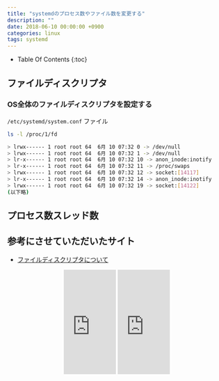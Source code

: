 ```yaml
---
title: "systemdのプロセス数やファイル数を変更する"
description: ""
date: 2018-06-10 00:00:00 +0900
categories: linux
tags: systemd
---
```


* Table Of Contents
{:toc}

## ファイルディスクリプタ

### OS全体のファイルディスクリプタを設定する

`/etc/systemd/system.conf` ファイル

```bash
ls -l /proc/1/fd

> lrwx------ 1 root root 64  6月 10 07:32 0 -> /dev/null
> lrwx------ 1 root root 64  6月 10 07:32 1 -> /dev/null
> lr-x------ 1 root root 64  6月 10 07:32 10 -> anon_inode:inotify
> lr-x------ 1 root root 64  6月 10 07:32 11 -> /proc/swaps
> lrwx------ 1 root root 64  6月 10 07:32 12 -> socket:[14117]
> lr-x------ 1 root root 64  6月 10 07:32 14 -> anon_inode:inotify
> lrwx------ 1 root root 64  6月 10 07:32 19 -> socket:[14122]
(以下略)
```

## プロセス数スレッド数


## 参考にさせていただいたサイト
* [ファイルディスクリプタについて](https://codezine.jp/article/detail/4836)

<div align="center">
<iframe style="width:120px;height:240px;" marginwidth="0" marginheight="0" scrolling="no" frameborder="0" src="https://rcm-fe.amazon-adsystem.com/e/cm?ref=qf_sp_asin_til&t=soudegesu-22&m=amazon&o=9&p=8&l=as1&IS2=1&detail=1&asins=4798044911&linkId=ecbd4a37e5ba5b5255521397a806e73c&bc1=ffffff&lt1=_blank&fc1=333333&lc1=0066c0&bg1=ffffff&f=ifr">
</iframe>
<iframe style="width:120px;height:240px;" marginwidth="0" marginheight="0" scrolling="no" frameborder="0" src="https://rcm-fe.amazon-adsystem.com/e/cm?ref=qf_sp_asin_til&t=soudegesu-22&m=amazon&o=9&p=8&l=as1&IS2=1&detail=1&asins=4797382686&linkId=72348c4f427aaabd31a6e84ed1928825&bc1=ffffff&lt1=_blank&fc1=333333&lc1=0066c0&bg1=ffffff&f=ifr">
</iframe>
</div>
